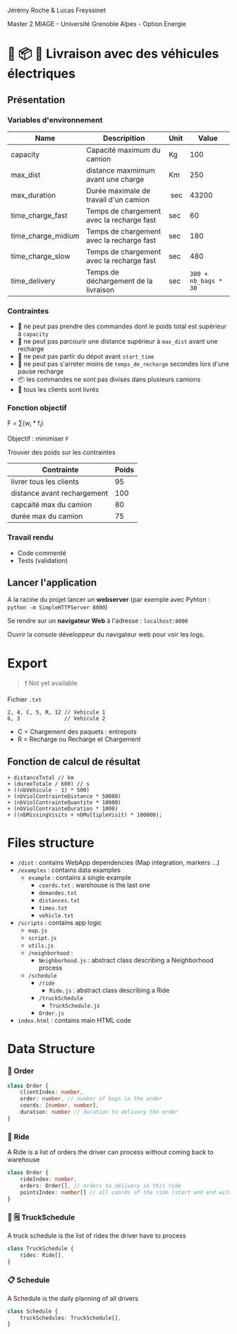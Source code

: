 Jérémy Roche & Lucas Freyssinet

Master 2 MIAGE - Université Grenoble Alpes - Option Energie

# 🚚 📦 📅 Livraison avec des véhicules électriques

## Présentation

### Variables d'environnement
| Name               | Descripition                               | Unit | Value  |
| ------------------ | ------------------------------------------ | ---- | ------ |
| capacity           | Capacité maximum du camion                 | Kg   | 100    |
| max_dist           | distance maxmimum avant une charge         | Km   | 250    |
| max_duration       | Durée maximale de travail d'un camion      | sec  | 43200  |
| time_charge_fast   | Temps de chargement avec la recharge fast  | sec  | 60     |
| time_charge_midium | Temps de chargement avec la recharge fast  | sec  | 180    |
| time_charge_slow   | Temps de chargement avec la recharge fast  | sec  | 480    |
| time_delivery      | Temps de déchargement de la livraison      | sec  | `300 + nb_bags * 30` |

### Contraintes
- 🚚 ne peut pas prendre des commandes dont le poids total est supérieur à `capacity`
- 🚚 ne peut pas parcourir une distance supérieur à `max_dist` avant une recharge
- 🚚 ne peut pas partir du dépot avant `start_time`
- 🚚 ne peut pas s'arreter moins de `temps_de_recharge` secondes lors d'une pause recharge
- 📦 les commandes ne sont pas divisés dans plusieurs camions
- 👥 tous les clients sont livrés

### Fonction objectif

F = &sum;(w<sub>i</sub> * f<sub>i</sub>)

Objectif : minimiser `F`

<!-- - min : max(0, &sum;[d<sub>i</sub>x<sub>i</sub> - capacity]) -->

Trouver des poids sur les contraintes

| Contrainte                  | Poids |
| --------------------------- | ----- |
| livrer tous les clients     | 95    |
| distance avant rechargement | 100   |
| capcaité max du camion      | 80    |
| durée max du camion         | 75    |

### Travail rendu
- Code commenté
- Tests (validation)

## Lancer l'application
A la racine du projet lancer un **webserver** (par exemple avec Pyhton : `python -m SimpleHTTPServer 8000`)

Se rendre sur un **navigateur Web** à l'adresse : `localhost:8000`

Ouvrir la console développeur du navigateur web pour voir les logs.

# Export

>  ❗ Not yet available

Fichier `.txt`

```
2, 4, C, 5, R, 12 // Vehicule 1
6, 3              // Vehicule 2
```

* C = Chargement des paquets : entrepots
* R = Recharge ou Recharge et Chargement

## Fonction de calcul de résultat

```{javascript}
+ distanceTotal // km
+ (dureeTotale / 600) // s
+ ((nbVehicule - 1) * 500)
+ (nbViolContrainteDistance * 50000)
+ (nbViolContrainteQuantite * 10000)
+ (nbViolContrainteDuration * 1000)
+ ((nbMissingVisits + nbMultipleVisit) * 100000);
```

# Files structure
* `/dist` : contains WebApp dependencies (Map integration, markers ...)
* `/examples` : contains data examples
  * `example` : contains a single example
    * `coords.txt` : warehouse is the last one
    * `demandes.txt`
    * `distances.txt`
    * `times.txt`
    * `vehicle.txt`
* `/scripts` : contains app logic
    * `map.js`
    * `script.js`
    * `utils.js`
    * `/neighborhood` :
      * `Neighborhood.js` : abstract class describing a Neighborhood process
    * `/schedule`
      * `/ride`
        * `Ride.js` : abstract class describing a Ride
      * `/truckSchedule`
          * `TruckSchedule.js`
      * `Order.js`
* `index.html` : contains main HTML code

# Data Structure

### 👤 Order

```typescript
class Order {
    clientIndex: number,
    order: number, // number of bags in the order
    coords: [number, number],
    duration: number // duration to delivery the order
}
```

### 🚚 Ride

A Ride is a list of orders the driver can process without coming back to warehouse

```typescript
class Order {
    rideIndex: number,
    orders: Order[], // orders to delivery in this ride
    pointsIndex: number[] // all coords of the ride (start and end with warehouse coords)
}
```

### 🚚 🗒 TruckSchedule

A truck schedule is the list of rides the driver have to process

```typescript
class TruckSchedule {
    rides: Ride[],
}
```

### 📋 Schedule

A Schedule is the daily planning of all drivers

```typescript
class Schedule {
    truckSchedules: TruckSchedule[],
}
```